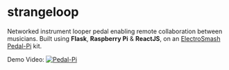 # strangeloop

Networked instrument looper pedal enabling remote collaboration between musicians. Built using **Flask**, **Raspberry Pi** & **ReactJS**, on an [ElectroSmash Pedal-Pi](https://www.electrosmash.com/pedal-pi) kit.

Demo Video:
[![Pedal-Pi](https://img.youtube.com/vi/4xlJLICJo1k/0.jpg)](https://youtu.be/4xlJLICJo1k)


